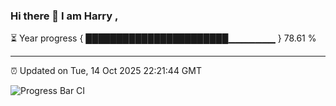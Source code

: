 ### Hi there 👋 I am Harry , 

⏳ Year progress { ███████████████████████▁▁▁▁▁▁▁ } 78.61 %

---

⏰ Updated on Tue, 14 Oct 2025 22:21:44 GMT

![Progress Bar CI](https://github.com/duykhang68/duykhang68/workflows/Progress%20Bar%20CI/badge.svg)
